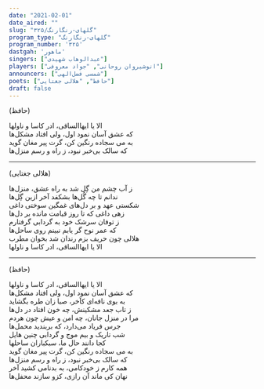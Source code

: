 ```yaml
---
date: "2021-02-01"
date_aired: ""
slug: "گلهای-رنگارنگ/۳۲۵"
program_type: "گلهای-رنگارنگ"
program_number: '۳۲۵'
dastgah: 'ماهور'
singers: ["عبدالوهاب شهیدی"]
players: ["انوشیروان روحانی", "جواد معروفی"]
announcers: ["شمسی فضل‌الهی"]
poets: ["حافظ", "هلالی جغتایی"]
draft: false
---
```


(حافظ)  

الا یا ایها‌الساقی، ادر کاسا و ناولها  
که عشق آسان نمود اول، ولی افتاد مشکل‌ها  
به می سجاده رنگین کن، گرت پیر مغان گوید  
که سالک بی‌خبر نبود، ز راه و رسم منزل‌ها  

---  

(هلالی جغتایی)  

ز آب چشم من گِل شد به راه عشق، منزل‌ها  
ندانم تا چه گُل‌ها بشکفد آخر ازین گِل‌ها  
شکستی عهد و بر دل‌های غمگین سوختی داغی  
زهی داغی که تا روز قیامت مانده بر دل‌ها  
ز توفان سرشک خود به گردابی گرفتارم  
که عمر نوح گر یابم نبینم روی ساحل‌ها  
هلالی چون حریف بزم رندان شد بخوان مطرب  
الا یا ایها‌الساقی، ادر کاسا و ناولها  

---  

(حافظ)  

الا یا ایها‌الساقی، ادر کاسا و ناولها  
که عشق آسان نمود اول، ولی افتاد مشکل‌ها  
به بوی نافه‌ای کآخر، صبا زان طره بگشاید  
ز تاب جعد مشکینش، چه خون افتاد در دل‌ها  
مرا در منزل جانان، چه امن و عیش چون هردم  
جرس فریاد می‌دارد، که بربندید محمل‌ها  
شب تاریک و بیم موج و گردابی چنین هایل  
کجا دانند حال ما، سبکباران ساحلها  
به می سجاده رنگین کن، گرت پیر مغان گوید  
که سالک بی‌خبر نبود، ز راه و رسم منزل‌ها  
همه کارم ز خودکامی، به بدنامی کشید آخر  
نهان کی ماند آن رازی، کزو سازند محفل‌ها  
